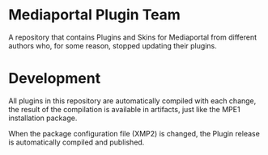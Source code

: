# Mediaportal Plugin Team

A repository that contains Plugins and Skins for Mediaportal from different authors who, for some reason, stopped updating their plugins.

# Development

All plugins in this repository are automatically compiled with each change, the result of the compilation is available in artifacts, just like the MPE1 installation package.

When the package configuration file (XMP2) is changed, the Plugin release is automatically compiled and published.
